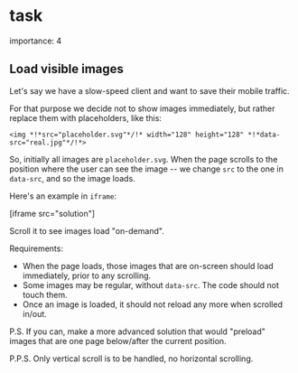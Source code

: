 # task

importance: 4

## Load visible images

Let's say we have a slow-speed client and want to save their mobile traffic.

For that purpose we decide not to show images immediately, but rather replace them with placeholders, like this:

```markup
<img *!*src="placeholder.svg"*/!* width="128" height="128" *!*data-src="real.jpg"*/!*>
```

So, initially all images are `placeholder.svg`. When the page scrolls to the position where the user can see the image -- we change `src` to the one in `data-src`, and so the image loads.

Here's an example in `iframe`:

\[iframe src="solution"\]

Scroll it to see images load "on-demand".

Requirements:

* When the page loads, those images that are on-screen should load immediately, prior to any scrolling.
* Some images may be regular, without `data-src`. The code should not touch them.
* Once an image is loaded, it should not reload any more when scrolled in/out.

P.S. If you can, make a more advanced solution that would "preload" images that are one page below/after the current position.

P.P.S. Only vertical scroll is to be handled, no horizontal scrolling.

